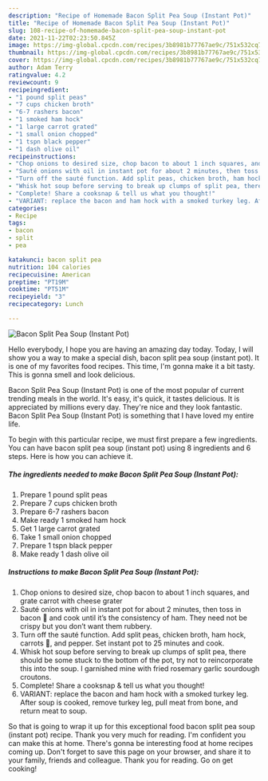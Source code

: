 ```yaml
---
description: "Recipe of Homemade Bacon Split Pea Soup (Instant Pot)"
title: "Recipe of Homemade Bacon Split Pea Soup (Instant Pot)"
slug: 108-recipe-of-homemade-bacon-split-pea-soup-instant-pot
date: 2021-11-22T02:23:50.845Z
image: https://img-global.cpcdn.com/recipes/3b8981b77767ae9c/751x532cq70/bacon-split-pea-soup-instant-pot-recipe-main-photo.jpg
thumbnail: https://img-global.cpcdn.com/recipes/3b8981b77767ae9c/751x532cq70/bacon-split-pea-soup-instant-pot-recipe-main-photo.jpg
cover: https://img-global.cpcdn.com/recipes/3b8981b77767ae9c/751x532cq70/bacon-split-pea-soup-instant-pot-recipe-main-photo.jpg
author: Adam Terry
ratingvalue: 4.2
reviewcount: 9
recipeingredient:
- "1 pound split peas"
- "7 cups chicken broth"
- "6-7 rashers bacon"
- "1 smoked ham hock"
- "1 large carrot grated"
- "1 small onion chopped"
- "1 tspn black pepper"
- "1 dash olive oil"
recipeinstructions:
- "Chop onions to desired size, chop bacon to about 1 inch squares, and grate carrot with cheese grater"
- "Sauté onions with oil in instant pot for about 2 minutes, then toss in bacon 🥓 and cook until it’s the consistency of ham. They need not be crispy but you don’t want them rubbery."
- "Turn off the sauté function. Add split peas, chicken broth, ham hock, carrots 🥕, and pepper. Set instant pot to 25 minutes and cook."
- "Whisk hot soup before serving to break up clumps of split pea, there should be some stuck to the bottom of the pot, try not to reincorporate this into the soup. I garnished mine with fried rosemary garlic sourdough croutons."
- "Complete! Share a cooksnap & tell us what you thought!"
- "VARIANT: replace the bacon and ham hock with a smoked turkey leg. After soup is cooked, remove turkey leg, pull meat from bone, and return meat to soup."
categories:
- Recipe
tags:
- bacon
- split
- pea

katakunci: bacon split pea 
nutrition: 104 calories
recipecuisine: American
preptime: "PT19M"
cooktime: "PT51M"
recipeyield: "3"
recipecategory: Lunch

---
```



![Bacon Split Pea Soup (Instant Pot)](https://img-global.cpcdn.com/recipes/3b8981b77767ae9c/751x532cq70/bacon-split-pea-soup-instant-pot-recipe-main-photo.jpg)

Hello everybody, I hope you are having an amazing day today. Today, I will show you a way to make a special dish, bacon split pea soup (instant pot). It is one of my favorites food recipes. This time, I'm gonna make it a bit tasty. This is gonna smell and look delicious.



Bacon Split Pea Soup (Instant Pot) is one of the most popular of current trending meals in the world. It's easy, it's quick, it tastes delicious. It is appreciated by millions every day. They're nice and they look fantastic. Bacon Split Pea Soup (Instant Pot) is something that I have loved my entire life.


To begin with this particular recipe, we must first prepare a few ingredients. You can have bacon split pea soup (instant pot) using 8 ingredients and 6 steps. Here is how you can achieve it.

<!--inarticleads1-->

##### The ingredients needed to make Bacon Split Pea Soup (Instant Pot):

1. Prepare 1 pound split peas
1. Prepare 7 cups chicken broth
1. Prepare 6-7 rashers bacon
1. Make ready 1 smoked ham hock
1. Get 1 large carrot grated
1. Take 1 small onion chopped
1. Prepare 1 tspn black pepper
1. Make ready 1 dash olive oil




<!--inarticleads2-->

##### Instructions to make Bacon Split Pea Soup (Instant Pot):

1. Chop onions to desired size, chop bacon to about 1 inch squares, and grate carrot with cheese grater
1. Sauté onions with oil in instant pot for about 2 minutes, then toss in bacon 🥓 and cook until it’s the consistency of ham. They need not be crispy but you don’t want them rubbery.
1. Turn off the sauté function. Add split peas, chicken broth, ham hock, carrots 🥕, and pepper. Set instant pot to 25 minutes and cook.
1. Whisk hot soup before serving to break up clumps of split pea, there should be some stuck to the bottom of the pot, try not to reincorporate this into the soup. I garnished mine with fried rosemary garlic sourdough croutons.
1. Complete! Share a cooksnap & tell us what you thought!
1. VARIANT: replace the bacon and ham hock with a smoked turkey leg. After soup is cooked, remove turkey leg, pull meat from bone, and return meat to soup.




So that is going to wrap it up for this exceptional food bacon split pea soup (instant pot) recipe. Thank you very much for reading. I'm confident you can make this at home. There's gonna be interesting food at home recipes coming up. Don't forget to save this page on your browser, and share it to your family, friends and colleague. Thank you for reading. Go on get cooking!
